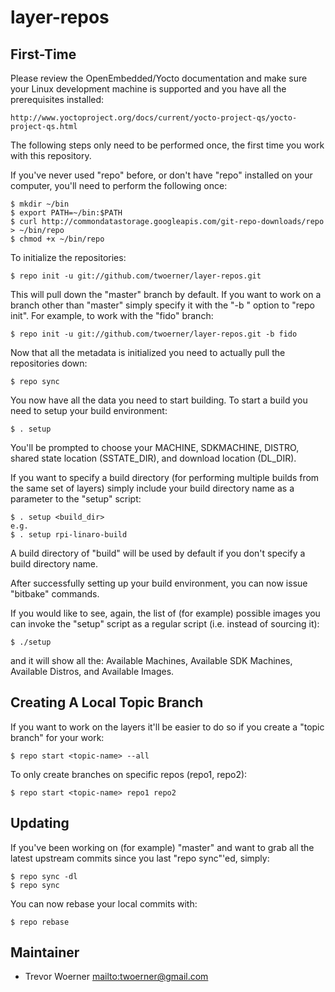 layer-repos
===========

First-Time
----------

Please review the OpenEmbedded/Yocto documentation and make sure your Linux
development machine is supported and you have all the prerequisites installed:

	http://www.yoctoproject.org/docs/current/yocto-project-qs/yocto-project-qs.html

The following steps only need to be performed once, the first time you work
with this repository.

If you've never used "repo" before, or don't have "repo" installed on your
computer, you'll need to perform the following once:

	$ mkdir ~/bin
	$ export PATH=~/bin:$PATH
	$ curl http://commondatastorage.googleapis.com/git-repo-downloads/repo > ~/bin/repo
	$ chmod +x ~/bin/repo

To initialize the repositories:

	$ repo init -u git://github.com/twoerner/layer-repos.git

This will pull down the "master" branch by default. If you want to work on a
branch other than "master" simply specify it with the "-b <branch>" option to
"repo init". For example, to work with the "fido" branch:

	$ repo init -u git://github.com/twoerner/layer-repos.git -b fido

Now that all the metadata is initialized you need to actually pull the
repositories down:

	$ repo sync

You now have all the data you need to start building. To start a build you
need to setup your build environment:

	$ . setup

You'll be prompted to choose your MACHINE, SDKMACHINE, DISTRO, shared state
location (SSTATE_DIR), and download location (DL_DIR).

If you want to specify a build directory (for performing multiple builds
from the same set of layers) simply include your build directory name as a
parameter to the "setup" script:

	$ . setup <build_dir>
	e.g.
	$ . setup rpi-linaro-build

A build directory of "build" will be used by default if you don't specify a
build directory name.

After successfully setting up your build environment, you can now issue
"bitbake" commands.

If you would like to see, again, the list of (for example) possible images you
can invoke the "setup" script as a regular script (i.e. instead of sourcing
it):

	$ ./setup

and it will show all the: Available Machines, Available SDK Machines,
Available Distros, and Available Images.


Creating A Local Topic Branch
-----------------------------

If you want to work on the layers it'll be easier to do so if you create a
"topic branch" for your work:

	$ repo start <topic-name> --all

To only create branches on specific repos (repo1, repo2):

	$ repo start <topic-name> repo1 repo2


Updating
--------

If you've been working on (for example) "master" and want to grab all the
latest upstream commits since you last "repo sync"'ed, simply:

	$ repo sync -dl
	$ repo sync

You can now rebase your local commits with:

	$ repo rebase


Maintainer
----------

* Trevor Woerner <mailto:twoerner@gmail.com>
